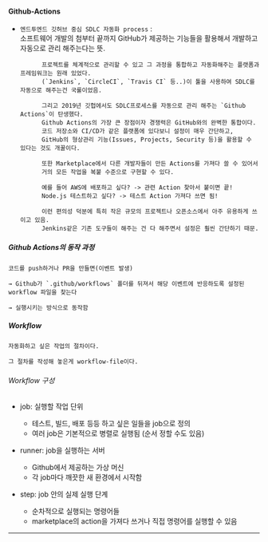 #### Github-Actions
- `엔드투엔드 깃허브 중심 SDLC 자동화 process` :
	</br> 소프트웨어 개발의 첨부터 끝까지 GitHub가 제공하는 기능들을 활용해서 개발하고 자동으로 관리 해주는다는 뜻.
	
			프로젝트를 체계적으로 관리할 수 있고 그 과정을 통합하고 자동화해주는 플랫폼과 프레임워크는 원래 있었다.
			(`Jenkins`, `CircleCI`, `Travis CI` 등..)이 툴을 사용하여 SDLC를 자동으로 해주는건 국룰이었음.

			그리고 2019년 깃헙에서도 SDLC프로세스를 자동으로 관리 해주는 `Github Actions`이 탄생했다.
			Github Actions의 가장 큰 장점이자 경쟁력은 GitHub와의 완벽한 통합이다.
			코드 저장소와 CI/CD가 같은 플랫폼에 있다보니 설정이 매우 간단하고,
  			GitHub의 형상관리 기능(Issues, Projects, Security 등)을 활용할 수 있다는 것도 개꿀이다.

			또한 Marketplace에서 다른 개발자들이 만든 Actions를 가져다 쓸 수 있어서
			거의 모든 작업을 복붙 수준으로 구현할 수 있다.
  			
			예를 들어 AWS에 배포하고 싶다? -> 관련 Action 찾아서 붙이면 끝!
  			Node.js 테스트하고 싶다? -> 테스트 Action 가져다 쓰면 됨!

  			이런 편의성 덕분에 특히 작은 규모의 프로젝트나 오픈소스에서 아주 유용하게 쓰이고 있음.
  			Jenkins같은 기존 도구들이 해주는 건 다 해주면서 설정은 훨씬 간단하기 때문.

##### Github Actions의 동작 과정

    코드를 push하거나 PR을 만들면(이벤트 발생) 
    
    → Github가 `.github/workflows` 폴더를 뒤져서 해당 이벤트에 반응하도록 설정된 workflow 파일을 찾는다 

    → 실행시키는 방식으로 동작함


##### Workflow

    자동화하고 싶은 작업의 절차이다. 

    그 절차를 작성해 놓은게 workflow-file이다.
###### Workflow 구성
- job: 실행할 작업 단위
    - 테스트, 빌드, 배포 등등 하고 싶은 일들을 job으로 정의
    - 여러 job은 기본적으로 병렬로 실행됨 (순서 정할 수도 있음)

- runner: job을 실행하는 서버
    - Github에서 제공하는 가상 머신
    - 각 job마다 깨끗한 새 환경에서 시작함

- step: job 안의 실제 실행 단계
    - 순차적으로 실행되는 명령어들
    - marketplace의 action을 가져다 쓰거나 직접 명령어를 실행할 수 있음

---

